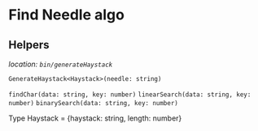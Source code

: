 # Find Needle algo


## Helpers

_location: `bin/generateHaystack`_

`GenerateHaystack<Haystack>(needle: string)`

`findChar(data: string, key: number)`
`linearSearch(data: string, key:  number)`
`binarySearch(data: string, key: number)`

Type Haystack = {haystack: string, length: number}
